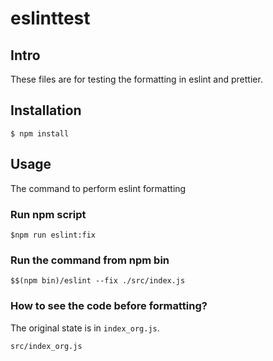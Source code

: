 # eslinttest

## Intro

These files are for testing the formatting in eslint and prettier.

## Installation

```
$ npm install
```

## Usage

The command to perform eslint formatting

### Run npm script

```
$npm run eslint:fix
```

### Run the command from npm bin

```
$$(npm bin)/eslint --fix ./src/index.js
```

### How to see the code before formatting?

The original state is in `index_org.js`.

```
src/index_org.js
```
